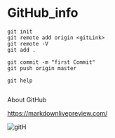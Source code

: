 # GitHub_info
```
git init 
git remote add origin <gitLink>
git remote -V
git add .
  
git commit -m "first Commit"
git push origin master

git help
  
```

About GitHub

https://markdownlivepreview.com/

![gitH](https://user-images.githubusercontent.com/68640332/143618961-58c72ba1-7e74-4464-a048-37b3be6bde08.PNG)

